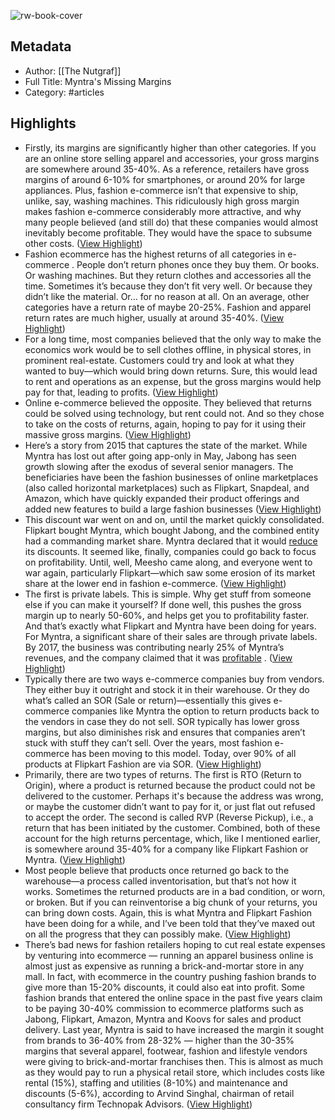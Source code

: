 ![rw-book-cover](https://readwise-assets.s3.amazonaws.com/static/images/article2.74d541386bbf.png)

## Metadata
- Author: [[The Nutgraf]]
- Full Title: Myntra's Missing Margins
- Category: #articles

## Highlights
- Firstly, its margins are significantly higher than other categories. If you are an online store selling apparel and accessories, your gross margins are somewhere around 35-40%. As a reference, retailers have gross margins of around 6-10% for smartphones, or around 20% for large appliances. Plus, fashion e-commerce isn’t that expensive to ship, unlike, say, washing machines. This ridiculously high gross margin makes fashion e-commerce considerably more attractive, and why many people believed (and still do) that these companies would almost inevitably become profitable. They would have the space to subsume other costs. ([View Highlight](https://read.readwise.io/read/01gtxwqeyzjb2f4ex7rbz3tdhb))
- Fashion ecommerce has the highest returns of all categories in e-commerce . People don’t return phones once they buy them. Or books. Or washing machines. But they return clothes and accessories all the time. Sometimes it’s because they don’t fit very well. Or because they didn’t like the material. Or… for no reason at all. On an average, other categories have a return rate of maybe 20-25%. Fashion and apparel return rates are much higher, usually at around 35-40%. ([View Highlight](https://read.readwise.io/read/01gtxwr060nr4bn5p3tz8wm6fe))
- For a long time, most companies believed that the only way to make the economics work would be to sell clothes offline, in physical stores, in prominent real-estate. Customers could try and look at what they wanted to buy—which would bring down returns. Sure, this would lead to rent and operations as an expense, but the gross margins would help pay for that, leading to profits. ([View Highlight](https://read.readwise.io/read/01gtxwsmy1h2bx7zd3h9r0cv0k))
- Online e-commerce believed the opposite. They believed that returns could be solved using technology, but rent could not. And so they chose to take on the costs of returns, again, hoping to pay for it using their massive gross margins. ([View Highlight](https://read.readwise.io/read/01gtxwsqac9yeezdkb35km6meq))
- Here’s a story from 2015 that captures the state of the market.
  While Myntra has lost out after going app-only in May, Jabong has seen growth slowing after the exodus of several senior managers.
  The beneficiaries have been the fashion businesses of online marketplaces (also called horizontal marketplaces) such as Flipkart, Snapdeal, and Amazon, which have quickly expanded their product offerings and added new features to build a large fashion businesses ([View Highlight](https://read.readwise.io/read/01gtxwym479ddjxpy7e9aygym2))
- This discount war went on and on, until the market quickly consolidated. Flipkart bought Myntra, which bought Jabong, and the combined entity had a commanding market share. Myntra declared that it would [reduce](https://economictimes.indiatimes.com/industry/services/retail/myntra-jabong-to-reduce-discounts-in-a-bid-to-check-mounting-losses-and-to-steer-towards-profitability/articleshow/50764919.cms?from=mdr) its discounts. It seemed like, finally, companies could go back to focus on profitability. Until, well, Meesho came along, and everyone went to war again, particularly Flipkart—which saw some erosion of its market share at the lower end in fashion e-commerce. ([View Highlight](https://read.readwise.io/read/01gty8evb8z06yc1xw46pnvhnn))
- The first is private labels.
  This is simple. Why get stuff from someone else if you can make it yourself? If done well, this pushes the gross margin up to nearly 50-60%, and helps get you to profitability faster. And that’s exactly what Flipkart and Myntra have been doing for years. For Myntra, a significant share of their sales are through private labels. By 2017, the business was contributing nearly 25% of Myntra’s revenues, and the company claimed that it was [profitable](https://www.vccircle.com/myntras-private-fashion-biz-turns-profitable-to-yield-300-mn-by-2018) . ([View Highlight](https://read.readwise.io/read/01gty8ftn7eh6195r01w2dpjdk))
- Typically there are two ways e-commerce companies buy from vendors. They either buy it outright and stock it in their warehouse. Or they do what’s called an SOR (Sale or return)—essentially this gives e-commerce companies like Myntra the option to return products back to the vendors in case they do not sell. SOR typically has lower gross margins, but also diminishes risk and ensures that companies aren’t stuck with stuff they can’t sell.
  Over the years, most fashion e-commerce has been moving to this model. Today, over 90% of all products at Flipkart Fashion are via SOR. ([View Highlight](https://read.readwise.io/read/01gty8h1drcsw31rmpjp314vft))
- Primarily, there are two types of returns. The first is RTO (Return to Origin), where a product is returned because the product could not be delivered to the customer. Perhaps it's because the address was wrong, or maybe the customer didn’t want to pay for it, or just flat out refused to accept the order. The second is called RVP (Reverse Pickup), i.e., a return that has been initiated by the customer.
  Combined, both of these account for the high returns percentage, which, like I mentioned earlier, is somewhere around 35-40% for a company like Flipkart Fashion or Myntra. ([View Highlight](https://read.readwise.io/read/01gty8hxet14eemk2kkv6zrdvv))
- Most people believe that products once returned go back to the warehouse—a process called inventorisation, but that’s not how it works. Sometimes the returned products are in a bad condition, or worn, or broken. But if you can reinventorise a big chunk of your returns, you can bring down costs. Again, this is what Myntra and Flipkart Fashion have been doing for a while, and I’ve been told that they’ve maxed out on all the progress that they can possibly make. ([View Highlight](https://read.readwise.io/read/01gty8jptmce97ng9m6sf07avm))
- There’s bad news for fashion retailers hoping to cut real estate expenses by venturing into ecommerce — running an apparel business online is almost just as expensive as running a brick-and-mortar store in any mall. In fact, with ecommerce in the country pushing fashion brands to give more than 15-20% discounts, it could also eat into profit.
  Some fashion brands that entered the online space in the past five years claim to be paying 30-40% commission to ecommerce platforms such as Jabong, Flipkart, Amazon, Myntra and Koovs for sales and product delivery. Last year, Myntra is said to have increased the margin it sought from brands to 36-40% from 28-32% — higher than the 30-35% margins that several apparel, footwear, fashion and lifestyle vendors were giving to brick-and-mortar franchises then.
  This is almost as much as they would pay to run a physical retail store, which includes costs like rental (15%), staffing and utilities (8-10%) and maintenance and discounts (5-6%), according to Arvind Singhal, chairman of retail consultancy firm Technopak Advisors. ([View Highlight](https://read.readwise.io/read/01gty8ndxccb0xncy3g8kxtsw3))
